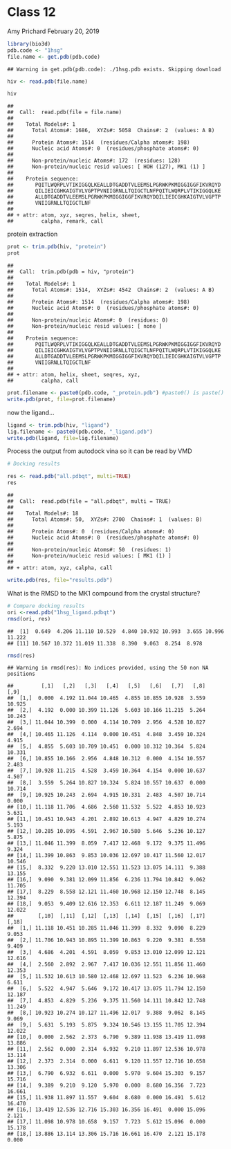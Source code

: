 Class 12
================
Amy Prichard
February 20, 2019

``` r
library(bio3d)
pdb.code <- "1hsg"
file.name <- get.pdb(pdb.code)
```

    ## Warning in get.pdb(pdb.code): ./1hsg.pdb exists. Skipping download

``` r
hiv <- read.pdb(file.name)

hiv
```

    ## 
    ##  Call:  read.pdb(file = file.name)
    ## 
    ##    Total Models#: 1
    ##      Total Atoms#: 1686,  XYZs#: 5058  Chains#: 2  (values: A B)
    ## 
    ##      Protein Atoms#: 1514  (residues/Calpha atoms#: 198)
    ##      Nucleic acid Atoms#: 0  (residues/phosphate atoms#: 0)
    ## 
    ##      Non-protein/nucleic Atoms#: 172  (residues: 128)
    ##      Non-protein/nucleic resid values: [ HOH (127), MK1 (1) ]
    ## 
    ##    Protein sequence:
    ##       PQITLWQRPLVTIKIGGQLKEALLDTGADDTVLEEMSLPGRWKPKMIGGIGGFIKVRQYD
    ##       QILIEICGHKAIGTVLVGPTPVNIIGRNLLTQIGCTLNFPQITLWQRPLVTIKIGGQLKE
    ##       ALLDTGADDTVLEEMSLPGRWKPKMIGGIGGFIKVRQYDQILIEICGHKAIGTVLVGPTP
    ##       VNIIGRNLLTQIGCTLNF
    ## 
    ## + attr: atom, xyz, seqres, helix, sheet,
    ##         calpha, remark, call

protein extraction

``` r
prot <- trim.pdb(hiv, "protein")
prot
```

    ## 
    ##  Call:  trim.pdb(pdb = hiv, "protein")
    ## 
    ##    Total Models#: 1
    ##      Total Atoms#: 1514,  XYZs#: 4542  Chains#: 2  (values: A B)
    ## 
    ##      Protein Atoms#: 1514  (residues/Calpha atoms#: 198)
    ##      Nucleic acid Atoms#: 0  (residues/phosphate atoms#: 0)
    ## 
    ##      Non-protein/nucleic Atoms#: 0  (residues: 0)
    ##      Non-protein/nucleic resid values: [ none ]
    ## 
    ##    Protein sequence:
    ##       PQITLWQRPLVTIKIGGQLKEALLDTGADDTVLEEMSLPGRWKPKMIGGIGGFIKVRQYD
    ##       QILIEICGHKAIGTVLVGPTPVNIIGRNLLTQIGCTLNFPQITLWQRPLVTIKIGGQLKE
    ##       ALLDTGADDTVLEEMSLPGRWKPKMIGGIGGFIKVRQYDQILIEICGHKAIGTVLVGPTP
    ##       VNIIGRNLLTQIGCTLNF
    ## 
    ## + attr: atom, helix, sheet, seqres, xyz,
    ##         calpha, call

``` r
prot.filename <- paste0(pdb.code, "_protein.pdb") #paste0() is paste() w/o spaces
write.pdb(prot, file=prot.filename)
```

now the ligand...

``` r
ligand <- trim.pdb(hiv, "ligand")
lig.filename <- paste0(pdb.code, "_ligand.pdb")
write.pdb(ligand, file=lig.filename)
```

Process the output from autodock vina so it can be read by VMD

``` r
# Docking results

res <- read.pdb("all.pdbqt", multi=TRUE)
res
```

    ## 
    ##  Call:  read.pdb(file = "all.pdbqt", multi = TRUE)
    ## 
    ##    Total Models#: 18
    ##      Total Atoms#: 50,  XYZs#: 2700  Chains#: 1  (values: B)
    ## 
    ##      Protein Atoms#: 0  (residues/Calpha atoms#: 0)
    ##      Nucleic acid Atoms#: 0  (residues/phosphate atoms#: 0)
    ## 
    ##      Non-protein/nucleic Atoms#: 50  (residues: 1)
    ##      Non-protein/nucleic resid values: [ MK1 (1) ]
    ## 
    ## + attr: atom, xyz, calpha, call

``` r
write.pdb(res, file="results.pdb")
```

What is the RMSD to the MK1 compound from the crystal structure?

``` r
# Compare docking results
ori <-read.pdb("1hsg_ligand.pdbqt")
rmsd(ori, res)
```

    ##  [1]  0.649  4.206 11.110 10.529  4.840 10.932 10.993  3.655 10.996 11.222
    ## [11] 10.567 10.372 11.019 11.338  8.390  9.063  8.254  8.978

``` r
rmsd(res)
```

    ## Warning in rmsd(res): No indices provided, using the 50 non NA positions

    ##         [,1]   [,2]   [,3]   [,4]   [,5]   [,6]   [,7]   [,8]   [,9]
    ##  [1,]  0.000  4.192 11.044 10.465  4.855 10.855 10.928  3.559 10.925
    ##  [2,]  4.192  0.000 10.399 11.126  5.603 10.166 11.215  5.264 10.243
    ##  [3,] 11.044 10.399  0.000  4.114 10.709  2.956  4.528 10.827  2.694
    ##  [4,] 10.465 11.126  4.114  0.000 10.451  4.848  3.459 10.324  4.915
    ##  [5,]  4.855  5.603 10.709 10.451  0.000 10.312 10.364  5.824 10.331
    ##  [6,] 10.855 10.166  2.956  4.848 10.312  0.000  4.154 10.557  2.483
    ##  [7,] 10.928 11.215  4.528  3.459 10.364  4.154  0.000 10.637  4.507
    ##  [8,]  3.559  5.264 10.827 10.324  5.824 10.557 10.637  0.000 10.714
    ##  [9,] 10.925 10.243  2.694  4.915 10.331  2.483  4.507 10.714  0.000
    ## [10,] 11.118 11.706  4.686  2.560 11.532  5.522  4.853 10.923  5.631
    ## [11,] 10.451 10.943  4.201  2.892 10.613  4.947  4.829 10.274  5.193
    ## [12,] 10.285 10.895  4.591  2.967 10.580  5.646  5.236 10.127  5.875
    ## [13,] 11.046 11.399  8.059  7.417 12.468  9.172  9.375 11.496  9.324
    ## [14,] 11.399 10.863  9.853 10.036 12.697 10.417 11.560 12.017 10.546
    ## [15,]  8.332  9.220 13.010 12.551 11.523 13.075 14.111  9.388 13.155
    ## [16,]  9.090  9.381 12.099 11.856  6.236 11.794 10.842  9.062 11.705
    ## [17,]  8.229  8.558 12.121 11.460 10.968 12.150 12.748  8.145 12.394
    ## [18,]  9.053  9.409 12.616 12.353  6.611 12.187 11.249  9.069 12.022
    ##        [,10]  [,11]  [,12]  [,13]  [,14]  [,15]  [,16]  [,17]  [,18]
    ##  [1,] 11.118 10.451 10.285 11.046 11.399  8.332  9.090  8.229  9.053
    ##  [2,] 11.706 10.943 10.895 11.399 10.863  9.220  9.381  8.558  9.409
    ##  [3,]  4.686  4.201  4.591  8.059  9.853 13.010 12.099 12.121 12.616
    ##  [4,]  2.560  2.892  2.967  7.417 10.036 12.551 11.856 11.460 12.353
    ##  [5,] 11.532 10.613 10.580 12.468 12.697 11.523  6.236 10.968  6.611
    ##  [6,]  5.522  4.947  5.646  9.172 10.417 13.075 11.794 12.150 12.187
    ##  [7,]  4.853  4.829  5.236  9.375 11.560 14.111 10.842 12.748 11.249
    ##  [8,] 10.923 10.274 10.127 11.496 12.017  9.388  9.062  8.145  9.069
    ##  [9,]  5.631  5.193  5.875  9.324 10.546 13.155 11.705 12.394 12.022
    ## [10,]  0.000  2.562  2.373  6.790  9.389 11.938 13.419 11.098 13.886
    ## [11,]  2.562  0.000  2.314  6.932  9.210 11.897 12.536 10.978 13.114
    ## [12,]  2.373  2.314  0.000  6.611  9.120 11.557 12.716 10.658 13.306
    ## [13,]  6.790  6.932  6.611  0.000  5.970  9.604 15.303  9.157 15.716
    ## [14,]  9.389  9.210  9.120  5.970  0.000  8.680 16.356  7.723 16.661
    ## [15,] 11.938 11.897 11.557  9.604  8.680  0.000 16.491  5.612 16.470
    ## [16,] 13.419 12.536 12.716 15.303 16.356 16.491  0.000 15.096  2.121
    ## [17,] 11.098 10.978 10.658  9.157  7.723  5.612 15.096  0.000 15.178
    ## [18,] 13.886 13.114 13.306 15.716 16.661 16.470  2.121 15.178  0.000
